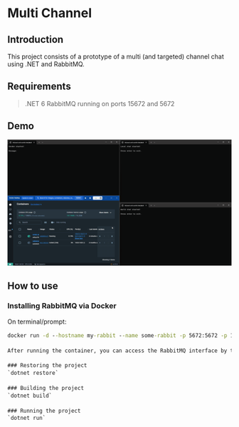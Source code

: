 # Multi Channel

## Introduction
This project consists of a prototype of a multi (and targeted) channel chat using .NET and RabbitMQ.

## Requirements
> .NET 6
> RabbitMQ running on ports 15672 and 5672

## Demo
![demo](/media/demo.gif)

## How to use

### Installing RabbitMQ via Docker
On terminal/prompt:
```cmd
docker run -d --hostname my-rabbit --name some-rabbit -p 5672:5672 -p 15672:15672 -e RABBITMQ_DEFAULT_USER=user -e RABBITMQ_DEFAULT_PASS=Pass@123 rabbitmq:3-management```

After running the container, you can access the RabbitMQ interface by the following link: `http://localhost:15672/`

### Restoring the project
`dotnet restore`

### Building the project
`dotnet build`

### Running the project
`dotnet run`
